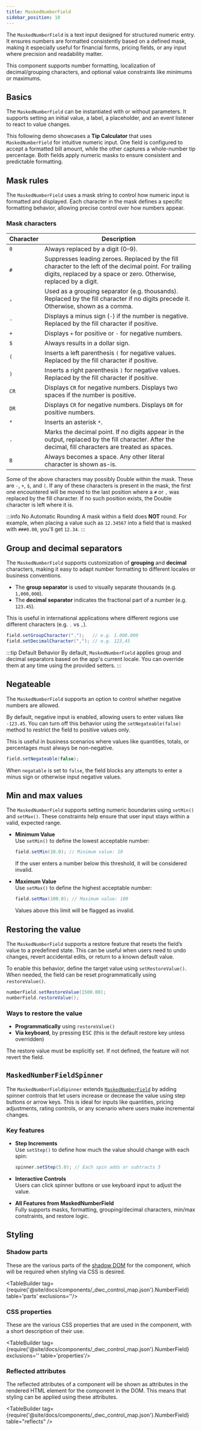```yaml
---
title: MaskedNumberField
sidebar_position: 10
---
```


<DocChip chip='shadow' />
<DocChip chip='name' label="dwc-masked-numberfield" />
<JavadocLink type="foundation" location="com/webforj/component/field/MaskedNumberField" top='true'/>

The `MaskedNumberField` is a text input designed for structured numeric entry. It ensures numbers are formatted consistently based on a defined mask, making it especially useful for financial forms, pricing fields, or any input where precision and readability matter.

This component supports number formatting, localization of decimal/grouping characters, and optional value constraints like minimums or maximums.

## Basics

The `MaskedNumberField` can be instantiated with or without parameters. It supports setting an initial value, a label, a placeholder, and an event listener to react to value changes.

This following demo showcases a **Tip Calculator** that uses `MaskedNumberField` for intuitive numeric input. One field is configured to accept a formatted bill amount, while the other captures a whole-number tip percentage. Both fields apply numeric masks to ensure consistent and predictable formatting.

<ComponentDemo 
path='/webforj/maskednumberfield?' 
javaE='https://raw.githubusercontent.com/webforj/webforj-documentation/refs/heads/main/src/main/java/com/webforj/samples/views/fields/maskednumberfield/MaskedNumberFieldView.java'
height = '270px'
/>

## Mask rules

The `MaskedNumberField` uses a mask string to control how numeric input is formatted and displayed. 
Each character in the mask defines a specific formatting behavior, allowing precise control over how numbers appear.

### Mask characters

| Character | Description |
|-----------|-------------|
| `0`       | Always replaced by a digit (0–9). |
| `#`       | Suppresses leading zeroes. Replaced by the fill character to the left of the decimal point. For trailing digits, replaced by a space or zero. Otherwise, replaced by a digit. |
| `,`       | Used as a grouping separator (e.g. thousands). Replaced by the fill character if no digits precede it. Otherwise, shown as a comma. |
| `-`       | Displays a minus sign (`-`) if the number is negative. Replaced by the fill character if positive. |
| `+`       | Displays `+` for positive or `-` for negative numbers. |
| `$`       | Always results in a dollar sign. |
| `(`       | Inserts a left parenthesis `(` for negative values. Replaced by the fill character if positive. |
| `)`       | Inserts a right parenthesis `)` for negative values. Replaced by the fill character if positive. |
| `CR`      | Displays `CR` for negative numbers. Displays two spaces if the number is positive. |
| `DR`      | Displays `CR` for negative numbers. Displays `DR` for positive numbers. |
| `*`       | Inserts an asterisk `*`. |
| `.`       | Marks the decimal point. If no digits appear in the output, replaced by the fill character. After the decimal, fill characters are treated as spaces. |
| `B`       | Always becomes a space. Any other literal character is shown as-is. |

Some of the above characters may possibly Double within the mask. These are `-`, `+`, `$`, and
`(`. If any of these characters is present in the mask, the first one encountered will be moved
to the last position where a `#` or `,` was replaced by the fill character. If no such position
exists, the Double character is left where it is.

:::info No Automatic Rounding
A mask within a field does **NOT** round. For example, when placing a value such as `12.34567`
into a field that is masked with `###0.00`, you'll get `12.34`.
:::

## Group and decimal separators

The `MaskedNumberField` supports customization of **grouping** and **decimal** characters, making it easy to adapt number formatting to different locales or business conventions.

- The **group separator** is used to visually separate thousands (e.g. `1,000,000`).
- The **decimal separator** indicates the fractional part of a number (e.g. `123.45`).

This is useful in international applications where different regions use different characters (e.g. `.` vs `,`).

```java
field.setGroupCharacter(".");   // e.g. 1.000.000
field.setDecimalCharacter(","); // e.g. 123,45
```

:::tip Default Behavior
By default, `MaskedNumberField` applies group and decimal separators based on the app's current locale. You can override them at any time using the provided setters.
:::

## Negateable

The `MaskedNumberField` supports an option to control whether negative numbers are allowed.

By default, negative input is enabled, allowing users to enter values like `-123.45`. 
You can turn off this behavior using the `setNegateable(false)` method to restrict the field to positive values only.

This is useful in business scenarios where values like quantities, totals, or percentages must always be non-negative.

```java
field.setNegateable(false);
```

When `negatable` is set to `false`, the field blocks any attempts to enter a minus sign or otherwise input negative values.

<ComponentDemo 
path='/webforj/maskednumnegatable/?' 
javaE='https://raw.githubusercontent.com/webforj/webforj-documentation/refs/heads/main/src/main/java/com/webforj/samples/views/fields/maskednumberfield/MaskedNumNegatableView.java'
height = '150px'
/>

## Min and max values

The `MaskedNumberField` supports setting numeric boundaries using `setMin()` and `setMax()`. 
These constraints help ensure that user input stays within a valid, expected range.

- **Minimum Value**  
  Use `setMin()` to define the lowest acceptable number:

  ```java
  field.setMin(10.0); // Minimum value: 10
  ```

  If the user enters a number below this threshold, it will be considered invalid.

- **Maximum Value**  
  Use `setMax()` to define the highest acceptable number:

  ```java
  field.setMax(100.0); // Maximum value: 100
  ```

  Values above this limit will be flagged as invalid.

## Restoring the value

The `MaskedNumberField` supports a restore feature that resets the field’s value to a predefined state. 
This can be useful when users need to undo changes, revert accidental edits, or return to a known default value.

To enable this behavior, define the target value using `setRestoreValue()`. 
When needed, the field can be reset programmatically using `restoreValue()`.

```java
numberField.setRestoreValue(1500.00);
numberField.restoreValue();
```

### Ways to restore the value

- **Programmatically** using `restoreValue()`
- **Via keyboard**, by pressing <kbd>ESC</kbd> (this is the default restore key unless overridden)

The restore value must be explicitly set. If not defined, the feature will not revert the field.

<ComponentDemo 
path='/webforj/maskednumrestore?' 
javaE='https://raw.githubusercontent.com/webforj/webforj-documentation/refs/heads/main/src/main/java/com/webforj/samples/views/fields/maskednumberfield/MaskedNumberFieldRestoreView.java'
height = '150px'
/>

## `MaskedNumberFieldSpinner`

The `MaskedNumberFieldSpinner` extends [`MaskedNumberField`](#basics) by adding spinner controls that let users increase or decrease the value using step buttons or arrow keys. 
This is ideal for inputs like quantities, pricing adjustments, rating controls, or any scenario where users make incremental changes.

<ComponentDemo 
path='/webforj/maskednumspinner?' 
javaE='https://raw.githubusercontent.com/webforj/webforj-documentation/refs/heads/main/src/main/java/com/webforj/samples/views/fields/maskednumberfield/MaskedNumberFieldSpinnerView.java'
height = '120px'
/>

### Key features

- **Step Increments**  
  Use `setStep()` to define how much the value should change with each spin:

  ```java
  spinner.setStep(5.0); // Each spin adds or subtracts 5
  ```

- **Interactive Controls**  
  Users can click spinner buttons or use keyboard input to adjust the value.

- **All Features from MaskedNumberField**  
  Fully supports masks, formatting, grouping/decimal characters, min/max constraints, and restore logic.

## Styling

### Shadow parts

These are the various parts of the [shadow DOM](../../../glossary#shadow-dom) for the component, which will be required when styling via CSS is desired.

<TableBuilder tag={require('@site/docs/components/_dwc_control_map.json').NumberField} table='parts' exclusions=''/>

### CSS properties

These are the various CSS properties that are used in the component, with a short description of their use.

<TableBuilder tag={require('@site/docs/components/_dwc_control_map.json').NumberField} exclusions='' table='properties'/>

### Reflected attributes

The reflected attributes of a component will be shown as attributes in the rendered HTML element for the component in the DOM. This means that styling can be applied using these attributes.

<TableBuilder tag={require('@site/docs/components/_dwc_control_map.json').NumberField} table="reflects" />
